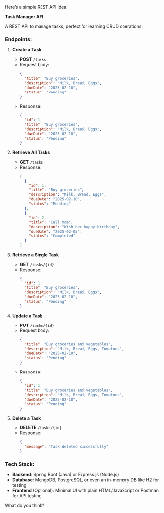 Here’s a simple REST API idea:

**Task Manager API**

A REST API to manage tasks, perfect for learning CRUD operations.

### Endpoints:

1. **Create a Task**
    - **POST** `/tasks`
    - Request body:
      ```json
      {
        "title": "Buy groceries",
        "description": "Milk, Bread, Eggs",
        "dueDate": "2025-02-10",
        "status": "Pending"
      }
      ```
    - Response:
      ```json
      {
        "id": 1,
        "title": "Buy groceries",
        "description": "Milk, Bread, Eggs",
        "dueDate": "2025-02-10",
        "status": "Pending"
      }
      ```

2. **Retrieve All Tasks**
    - **GET** `/tasks`
    - Response:
      ```json
      [
        {
          "id": 1,
          "title": "Buy groceries",
          "description": "Milk, Bread, Eggs",
          "dueDate": "2025-02-10",
          "status": "Pending"
        },
        {
          "id": 2,
          "title": "Call mom",
          "description": "Wish her happy birthday",
          "dueDate": "2025-02-05",
          "status": "Completed"
        }
      ]
      ```

3. **Retrieve a Single Task**
    - **GET** `/tasks/{id}`
    - Response:
      ```json
      {
        "id": 1,
        "title": "Buy groceries",
        "description": "Milk, Bread, Eggs",
        "dueDate": "2025-02-10",
        "status": "Pending"
      }
      ```

4. **Update a Task**
    - **PUT** `/tasks/{id}`
    - Request body:
      ```json
      {
        "title": "Buy groceries and vegetables",
        "description": "Milk, Bread, Eggs, Tomatoes",
        "dueDate": "2025-02-10",
        "status": "Pending"
      }
      ```
    - Response:
      ```json
      {
        "id": 1,
        "title": "Buy groceries and vegetables",
        "description": "Milk, Bread, Eggs, Tomatoes",
        "dueDate": "2025-02-10",
        "status": "Pending"
      }
      ```

5. **Delete a Task**
    - **DELETE** `/tasks/{id}`
    - Response:
      ```json
      {
        "message": "Task deleted successfully"
      }
      ```

### Tech Stack:
- **Backend**: Spring Boot (Java) or Express.js (Node.js)
- **Database**: MongoDB, PostgreSQL, or even an in-memory DB like H2 for testing
- **Frontend** (Optional): Minimal UI with plain HTML/JavaScript or Postman for API testing

What do you think?
